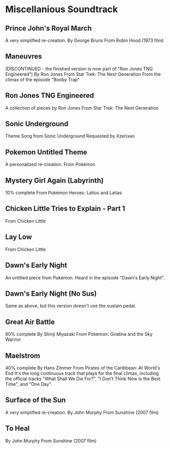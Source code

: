 # Miscellanious Soundtrack

## Prince John's Royal March
A very simplified re-creation.
By George Bruns
From Robin Hood (1973 film)

## Maneuvres
(DISCONTINUED - the finished version is now part of "Ron Jones TNG Engineered")
By Ron Jones
From Star Trek: The Next Generation
From the climax of the episode "Booby Trap"

## Ron Jones TNG Engineered
A collection of pieces by Ron Jones
From Star Trek: The Next Generation

## Sonic Underground
Theme Song from Sonic Underground
Requested by Xzerixan

## Pokemon Untitled Theme
A personalized re-creation.
From Pokémon

## Mystery Girl Again (Labyrinth)
10% complete
From Pokémon Heroes: Latios and Latias

## Chicken Little Tries to Explain - Part 1
From Chicken Little

## Lay Low
From Chicken Little

## Dawn's Early Night
An untitled piece from Pokémon. Heard in the episode "Dawn's Early Night".

## Dawn's Early Night (No Sus)
Same as above, but this version doesn't use the sustain pedal.

## Great Air Battle
60% complete
By Shinji Miyazaki
From Pokémon: Giratina and the Sky Warrior

## Maelstrom
40% complete
By Hans Zimmer
From Pirates of the Caribbean: At World's End
It's the long continuous track that plays for the final climax, including the official tracks "What Shall We Die For?", "I Don't Think Now is the Best Time", and "One Day".

## Surface of the Sun
A very simplified re-creation.
By John Murphy
From Sunshine (2007 film)

## To Heal
By John Murphy
From Sunshine (2007 film)
